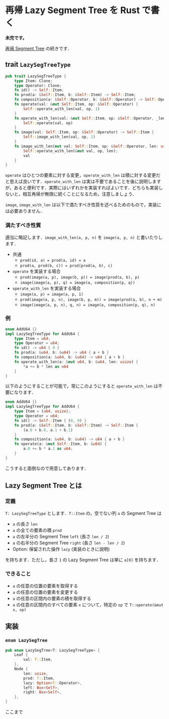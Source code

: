 # 再帰 Lazy Segment Tree を Rust で書く

**未完です。**

[再帰 Segment Tree](segtree_recursive.md) の続きです．

## trait `LazySegTreeType`

```rust
pub trait LazySegTreeType {
    type Item: Clone;
    type Operator: Clone;
    fn id() -> Self::Item;
    fn prod(a: &Self::Item, b: &Self::Item) -> Self::Item;
    fn composition(a: &Self::Operator, b: &Self::Operator) -> Self::Operator;
    fn operate(val: &mut Self::Item, op: &Self::Operator) {
        Self::operate_with_len(val, op, 1)
    }
    fn operate_with_len(val: &mut Self::Item, op: &Self::Operator, _len: usize) {
        Self::operate(val, op)
    }
    fn image(val: Self::Item, op: &Self::Operator) -> Self::Item {
        Self::image_with_len(val, op, 1)
    }
    fn image_with_len(mut val: Self::Item, op: &Self::Operator, len: usize) -> Self::Item {
        Self::operate_with_len(&mut val, op, len);
        val
    }
}
```

`operate` はひとつの要素に対する変更，`operate_with_len` は積に対する変更だと思えば良いです．`operate_with_len` は実は不要であることを後に説明しますが，あると便利です．実際にはいずれかを実装すればよいです．どちらも実装しないと，相互再帰が無限に続くことになるため，注意しましょう．

`image`, `image_with_len` は以下で満たすべき性質を述べるためのもので，実装には必要ありません．

### 満たすべき性質

適当に略記します．`image_with_len(a, p, n)` を `image(a, p, n)` と書いたりします．

- 共通
  - `prod(id, a) = prod(a, id) = a`
  - `prod(a, prod(b, c)) = prod(prod(a, b), c)`
- `operate` を実装する場合
  - `prod(image(a, p), image(b, p)) = image(prod(a, b), p)`
  - `image(image(a, p), q) = image(a, composition(p, q))`
- `operate_with_len` を実装する場合
  - `image(a, p) = image(a, p, 1)`
  - `prod(image(a, p, n), image(b, p, m)) = image(prod(a, b), n + m)`
  - `image(image(a, p, n), q, n) = image(a, composition(p, q), n)`

### 例

```rust
enum AddU64 {}
impl LazySegTreeType for AddU64 {
    type Item = u64;
    type Operator = u64;
    fn id() -> u64 { 0 }
    fn prod(a: &u64, b: &u64) -> u64 { a + b }
    fn composition(a: &u64, b: &u64) -> u64 { a + b }
    fn operate_with_len(a: &mut u64, b: &u64, len: usize) {
        *a += b * len as u64
    }
}
```

以下のようにすることが可能で，常にこのようにすると `operate_with_len` は不要になります．

```rust
enum AddU64 {}
impl LazySegTreeType for AddU64 {
    type Item = (u64, usize);
    type Operator = u64;
    fn id() -> Self::Item { (0, 0) }
    fn prod(a: &Self::Item, b: &Self::Item) -> Self::Item {
        (a.0 + b.0, a.1 + b.1)
    }
    fn composition(a: &u64, b: &u64) -> u64 { a + b }
    fn operate(a: &mut Self::Item, b: &u64) {
        a.0 += b * a.1 as u64;
    }
}
```

こうすると面倒なので用意してあります．

## Lazy Segment Tree とは

### 定義

`T: LazySegTreeType` とします．`T::Item` の，空でない列 `a` の Segment Tree は

- `a` の長さ `len`
- `a` の全ての要素の積 `prod`
- `a` の左半分の Segment Tree `left` (長さ `len / 2`)
- `a` の右半分の Segment Tree `right` (長さ `len - len / 2`)
- Option: 保留された操作 `lazy` (実装のときに説明)

を持ちます．ただし，長さ `1` の Lazy Segment Tree は単に `a[0]` を持ちます．

### できること

- `a` の任意の位置の要素を取得する
- `a` の任意の位置の要素を変更する
- `a` の任意の区間内の要素の積を取得する
- `a` の任意の区間内のすべての要素 `x` について，特定の `op` で `T::operate(&mut x, op)`

## 実装

### `enum LazySegTree`

```rust
pub enum LazySegTree<T: LazySegTreeType> {
    Leaf {
        val: T::Item,
    },
    Node {
        len: usize,
        prod: T::Item,
        lazy: Option<T::Operator>,
        left: Box<Self>,
        right: Box<Self>,
    },
}
```

ここまで
